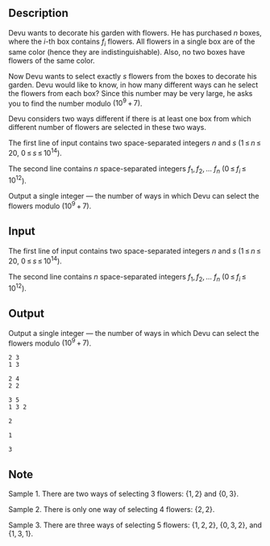 ## Description

<div><p>Devu wants to decorate his garden with flowers. He has purchased <span class="tex-span"><i>n</i></span> boxes, where the <span class="tex-span"><i>i</i></span>-th box contains <span class="tex-span"><i>f</i><sub class="lower-index"><i>i</i></sub></span> flowers. All flowers in a single box are of the same color (hence they are indistinguishable). Also, no two boxes have flowers of the same color.</p><p>Now Devu wants to select <span class="tex-font-style-bf">exactly</span> <span class="tex-span"><i>s</i></span> flowers from the boxes to decorate his garden. Devu would like to know, in how many different ways can he select the flowers from each box? Since this number may be very large, he asks you to find the number modulo <span class="tex-span">(10<sup class="upper-index">9</sup> + 7)</span>. </p><p>Devu considers two ways different if there is at least one box from which different number of flowers are selected in these two ways.</p></div><div class="input-specification"><p>The first line of input contains two space-separated integers <span class="tex-span"><i>n</i></span> and <span class="tex-span"><i>s</i></span> (<span class="tex-span">1 ≤ <i>n</i> ≤ 20</span>, <span class="tex-span">0 ≤ <i>s</i> ≤ 10<sup class="upper-index">14</sup></span>).</p><p>The second line contains <span class="tex-span"><i>n</i></span> space-separated integers <span class="tex-span"><i>f</i><sub class="lower-index">1</sub>, <i>f</i><sub class="lower-index">2</sub>, ... <i>f</i><sub class="lower-index"><i>n</i></sub></span> (<span class="tex-span">0 ≤ <i>f</i><sub class="lower-index"><i>i</i></sub> ≤ 10<sup class="upper-index">12</sup></span>).</p></div><div class="output-specification"><p>Output a single integer — the number of ways in which Devu can select the flowers modulo <span class="tex-span">(10<sup class="upper-index">9</sup> + 7)</span>.</p></div>

## Input

<p>The first line of input contains two space-separated integers <span class="tex-span"><i>n</i></span> and <span class="tex-span"><i>s</i></span> (<span class="tex-span">1 ≤ <i>n</i> ≤ 20</span>, <span class="tex-span">0 ≤ <i>s</i> ≤ 10<sup class="upper-index">14</sup></span>).</p><p>The second line contains <span class="tex-span"><i>n</i></span> space-separated integers <span class="tex-span"><i>f</i><sub class="lower-index">1</sub>, <i>f</i><sub class="lower-index">2</sub>, ... <i>f</i><sub class="lower-index"><i>n</i></sub></span> (<span class="tex-span">0 ≤ <i>f</i><sub class="lower-index"><i>i</i></sub> ≤ 10<sup class="upper-index">12</sup></span>).</p>

## Output

<p>Output a single integer — the number of ways in which Devu can select the flowers modulo <span class="tex-span">(10<sup class="upper-index">9</sup> + 7)</span>.</p>





```input1
2 3
1 3

```




```input2
2 4
2 2

```




```input3
3 5
1 3 2

```




```output1
2

```




```output2
1

```




```output3
3

```



## Note

<p>Sample 1. There are two ways of selecting <span class="tex-span">3</span> flowers: <span class="tex-span">{1, 2}</span> and <span class="tex-span">{0, 3}</span>.</p><p>Sample 2. There is only one way of selecting <span class="tex-span">4</span> flowers: <span class="tex-span">{2, 2}</span>.</p><p>Sample 3. There are three ways of selecting <span class="tex-span">5</span> flowers: <span class="tex-span">{1, 2, 2}</span>, <span class="tex-span">{0, 3, 2}</span>, and <span class="tex-span">{1, 3, 1}</span>.</p>
